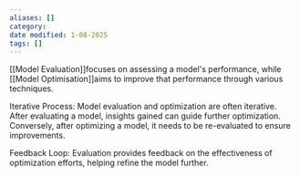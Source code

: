 ```yaml
---
aliases: []
category:
date modified: 1-08-2025
tags: []
---
```

[[Model Evaluation]]focuses on assessing a model's performance, while [[Model Optimisation]]aims to improve that performance through various techniques. 

Iterative Process: Model evaluation and optimization are often iterative. After evaluating a model, insights gained can guide further optimization. Conversely, after optimizing a model, it needs to be re-evaluated to ensure improvements.

Feedback Loop: Evaluation provides feedback on the effectiveness of optimization efforts, helping refine the model further.

